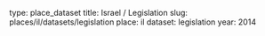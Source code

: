 type: place_dataset
title: Israel / Legislation
slug: places/il/datasets/legislation
place: il
dataset: legislation
year: 2014
